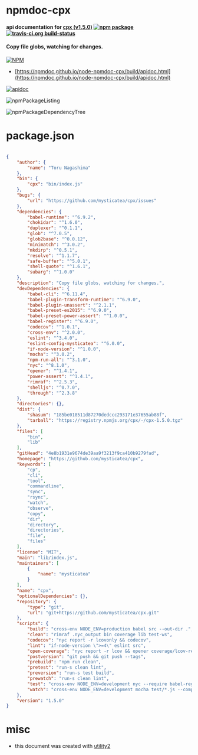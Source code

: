 # npmdoc-cpx

#### api documentation for  [cpx (v1.5.0)](https://github.com/mysticatea/cpx)  [![npm package](https://img.shields.io/npm/v/npmdoc-cpx.svg?style=flat-square)](https://www.npmjs.org/package/npmdoc-cpx) [![travis-ci.org build-status](https://api.travis-ci.org/npmdoc/node-npmdoc-cpx.svg)](https://travis-ci.org/npmdoc/node-npmdoc-cpx)

#### Copy file globs, watching for changes.

[![NPM](https://nodei.co/npm/cpx.png?downloads=true&downloadRank=true&stars=true)](https://www.npmjs.com/package/cpx)

- [https://npmdoc.github.io/node-npmdoc-cpx/build/apidoc.html](https://npmdoc.github.io/node-npmdoc-cpx/build/apidoc.html)

[![apidoc](https://npmdoc.github.io/node-npmdoc-cpx/build/screenCapture.buildCi.browser.%252Ftmp%252Fbuild%252Fapidoc.html.png)](https://npmdoc.github.io/node-npmdoc-cpx/build/apidoc.html)

![npmPackageListing](https://npmdoc.github.io/node-npmdoc-cpx/build/screenCapture.npmPackageListing.svg)

![npmPackageDependencyTree](https://npmdoc.github.io/node-npmdoc-cpx/build/screenCapture.npmPackageDependencyTree.svg)



# package.json

```json

{
    "author": {
        "name": "Toru Nagashima"
    },
    "bin": {
        "cpx": "bin/index.js"
    },
    "bugs": {
        "url": "https://github.com/mysticatea/cpx/issues"
    },
    "dependencies": {
        "babel-runtime": "^6.9.2",
        "chokidar": "^1.6.0",
        "duplexer": "^0.1.1",
        "glob": "^7.0.5",
        "glob2base": "^0.0.12",
        "minimatch": "^3.0.2",
        "mkdirp": "^0.5.1",
        "resolve": "^1.1.7",
        "safe-buffer": "^5.0.1",
        "shell-quote": "^1.6.1",
        "subarg": "^1.0.0"
    },
    "description": "Copy file globs, watching for changes.",
    "devDependencies": {
        "babel-cli": "^6.11.4",
        "babel-plugin-transform-runtime": "^6.9.0",
        "babel-plugin-unassert": "^2.1.1",
        "babel-preset-es2015": "^6.9.0",
        "babel-preset-power-assert": "^1.0.0",
        "babel-register": "^6.9.0",
        "codecov": "^1.0.1",
        "cross-env": "^2.0.0",
        "eslint": "^3.4.0",
        "eslint-config-mysticatea": "^6.0.0",
        "if-node-version": "^1.0.0",
        "mocha": "^3.0.2",
        "npm-run-all": "^3.1.0",
        "nyc": "^8.1.0",
        "opener": "^1.4.1",
        "power-assert": "^1.4.1",
        "rimraf": "^2.5.3",
        "shelljs": "^0.7.0",
        "through": "^2.3.8"
    },
    "directories": {},
    "dist": {
        "shasum": "185be018511d87270dedccc293171e37655ab88f",
        "tarball": "https://registry.npmjs.org/cpx/-/cpx-1.5.0.tgz"
    },
    "files": [
        "bin",
        "lib"
    ],
    "gitHead": "4e8b1931e9674de39aa9f3213f9ca410b9279fad",
    "homepage": "https://github.com/mysticatea/cpx",
    "keywords": [
        "cp",
        "cli",
        "tool",
        "commandline",
        "sync",
        "rsync",
        "watch",
        "observe",
        "copy",
        "dir",
        "directory",
        "directories",
        "file",
        "files"
    ],
    "license": "MIT",
    "main": "lib/index.js",
    "maintainers": [
        {
            "name": "mysticatea"
        }
    ],
    "name": "cpx",
    "optionalDependencies": {},
    "repository": {
        "type": "git",
        "url": "git+https://github.com/mysticatea/cpx.git"
    },
    "scripts": {
        "build": "cross-env NODE_ENV=production babel src --out-dir .",
        "clean": "rimraf .nyc_output bin coverage lib test-ws",
        "codecov": "nyc report -r lcovonly && codecov",
        "lint": "if-node-version \">=4\" eslint src",
        "open-coverage": "nyc report -r lcov && opener coverage/lcov-report/index.html",
        "postversion": "git push && git push --tags",
        "prebuild": "npm run clean",
        "pretest": "run-s clean lint",
        "preversion": "run-s test build",
        "prewatch": "run-s clean lint",
        "test": "cross-env NODE_ENV=development nyc --require babel-register mocha test/*.js --timeout 60000",
        "watch": "cross-env NODE_ENV=development mocha test/*.js --compilers js:babel-register --timeout 60000 --watch --growl"
    },
    "version": "1.5.0"
}
```



# misc
- this document was created with [utility2](https://github.com/kaizhu256/node-utility2)

